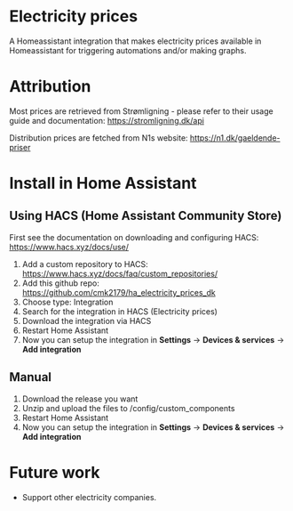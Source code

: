 # Electricity prices

A Homeassistant integration that makes electricity prices available in Homeassistant for triggering automations and/or making graphs.

# Attribution

Most prices are retrieved from Strømligning - please refer to their usage guide and documentation: https://stromligning.dk/api

Distribution prices are fetched from N1s website: https://n1.dk/gaeldende-priser

# Install in Home Assistant

## Using HACS (Home Assistant Community Store)

First see the documentation on downloading and configuring HACS: https://www.hacs.xyz/docs/use/

1. Add a custom repository to HACS: https://www.hacs.xyz/docs/faq/custom_repositories/
2. Add this github repo: https://github.com/cmk2179/ha_electricity_prices_dk
3. Choose type: Integration
4. Search for the integration in HACS (Electricity prices)
5. Download the integration via HACS
6. Restart Home Assistant
7. Now you can setup the integration in **Settings** -> **Devices & services** -> **Add integration**

## Manual

1. Download the release you want
2. Unzip and upload the files to /config/custom_components
3. Restart Home Assistant
4. Now you can setup the integration in **Settings** -> **Devices & services** -> **Add integration**

# Future work

- Support other electricity companies.
